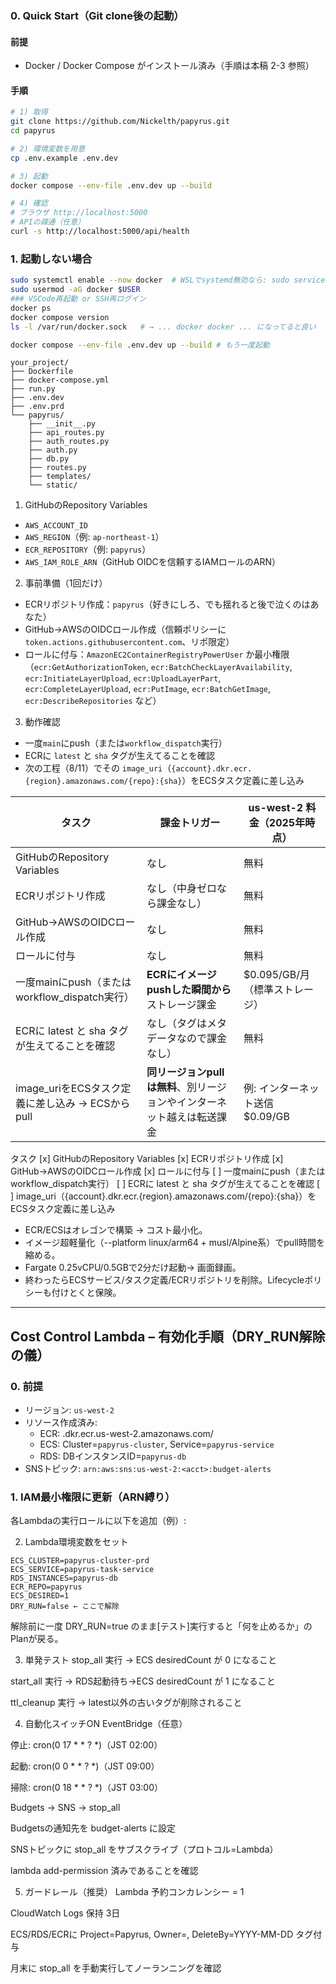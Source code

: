 ### 0. Quick Start（Git clone後の起動）

#### 前提
- Docker / Docker Compose がインストール済み（手順は本稿 2-3 参照）

#### 手順
```bash
# 1) 取得
git clone https://github.com/Nickelth/papyrus.git
cd papyrus

# 2) 環境変数を用意
cp .env.example .env.dev

# 3) 起動
docker compose --env-file .env.dev up --build

# 4) 確認
# ブラウザ http://localhost:5000
# APIの疎通（任意）
curl -s http://localhost:5000/api/health
```

### 1. 起動しない場合
```bash
sudo systemctl enable --now docker  # WSLでsystemd無効なら: sudo service docker start
sudo usermod -aG docker $USER
### VSCode再起動 or SSH再ログイン
docker ps
docker compose version
ls -l /var/run/docker.sock   # → ... docker docker ... になってると良い

docker compose --env-file .env.dev up --build # もう一度起動
```

```plaintext
your_project/
├── Dockerfile
├── docker-compose.yml
├── run.py
├── .env.dev
├── .env.prd
└── papyrus/
    ├── __init__.py
    ├── api_routes.py
    ├── auth_routes.py
    ├── auth.py
    ├── db.py
    ├── routes.py
    ├── templates/
    └── static/
```


1. GitHubのRepository Variables

* `AWS_ACCOUNT_ID`
* `AWS_REGION`（例: `ap-northeast-1`）
* `ECR_REPOSITORY`（例: `papyrus`）
* `AWS_IAM_ROLE_ARN`（GitHub OIDCを信頼するIAMロールのARN）

2. 事前準備（1回だけ）

* ECRリポジトリ作成：`papyrus`（好きにしろ、でも揺れると後で泣くのはあなた）
* GitHub→AWSのOIDCロール作成（信頼ポリシーに`token.actions.githubusercontent.com`、リポ限定）
* ロールに付与：`AmazonEC2ContainerRegistryPowerUser` か最小権限（`ecr:GetAuthorizationToken`, `ecr:BatchCheckLayerAvailability`, `ecr:InitiateLayerUpload`, `ecr:UploadLayerPart`, `ecr:CompleteLayerUpload`, `ecr:PutImage`, `ecr:BatchGetImage`, `ecr:DescribeRepositories` など）

3. 動作確認

* 一度`main`にpush（または`workflow_dispatch`実行）
* ECRに `latest` と `sha` タグが生えてることを確認
* 次の工程（8/11）でその `image_uri`（`{account}.dkr.ecr.{region}.amazonaws.com/{repo}:{sha}`）をECSタスク定義に差し込み

| タスク | 課金トリガー | us-west-2 料金（2025年時点）  |
| -------- | -------- | ----- |
| GitHubのRepository Variables| なし | 無料 |
| ECRリポジトリ作成| なし（中身ゼロなら課金なし） | 無料|
| GitHub→AWSのOIDCロール作成 | なし| 無料 |
| ロールに付与| なし | 無料 |
| 一度mainにpush（またはworkflow\_dispatch実行） | **ECRにイメージpushした瞬間から**ストレージ課金 | \$0.095/GB/月（標準ストレージ）  |
| ECRに latest と sha タグが生えてることを確認 | なし（タグはメタデータなので課金なし）| 無料 |
| image\_uriをECSタスク定義に差し込み → ECSからpull | **同リージョンpullは無料**、別リージョンやインターネット越えは転送課金 | 例: インターネット送信 \$0.09/GB |

タスク
[x] GitHubのRepository Variables
[x] ECRリポジトリ作成
[x] GitHub→AWSのOIDCロール作成
[x] ロールに付与
[ ] 一度mainにpush（またはworkflow_dispatch実行）
[ ] ECRに latest と sha タグが生えてることを確認
[ ] image_uri（{account}.dkr.ecr.{region}.amazonaws.com/{repo}:{sha}）をECSタスク定義に差し込み

- ECR/ECSはオレゴンで構築 → コスト最小化。
- イメージ超軽量化（--platform linux/arm64 + musl/Alpine系）でpull時間を縮める。
- Fargate 0.25vCPU/0.5GBで2分だけ起動→ 画面録画。
- 終わったらECSサービス/タスク定義/ECRリポジトリを削除。Lifecycleポリシーも付けとくと保険。

---

## Cost Control Lambda – 有効化手順（DRY_RUN解除の儀）

### 0. 前提
- リージョン: `us-west-2`
- リソース作成済み:
  - ECR: <acct>.dkr.ecr.us-west-2.amazonaws.com/<repo>
  - ECS: Cluster=`papyrus-cluster`, Service=`papyrus-service`
  - RDS: DBインスタンスID=`papyrus-db`
- SNSトピック: `arn:aws:sns:us-west-2:<acct>:budget-alerts`

### 1. IAM最小権限に更新（ARN縛り）
各Lambdaの実行ロールに以下を追加（例）:


2. Lambda環境変数をセット
```
ECS_CLUSTER=papyrus-cluster-prd
ECS_SERVICE=papyrus-task-service
RDS_INSTANCES=papyrus-db
ECR_REPO=papyrus
ECS_DESIRED=1
DRY_RUN=false ← ここで解除
```

解除前に一度 DRY_RUN=true のまま[テスト]実行すると「何を止めるか」のPlanが戻る。

3. 単発テスト
stop_all 実行 → ECS desiredCount が 0 になること

start_all 実行 → RDS起動待ち→ECS desiredCount が 1 になること

ttl_cleanup 実行 → latest以外の古いタグが削除されること

4. 自動化スイッチON
EventBridge（任意）

停止: cron(0 17 * * ? *)（JST 02:00）

起動: cron(0 0 * * ? *)（JST 09:00）

掃除: cron(0 18 * * ? *)（JST 03:00）

Budgets → SNS → stop_all

Budgetsの通知先を budget-alerts に設定

SNSトピックに stop_all をサブスクライブ（プロトコル=Lambda）

lambda add-permission 済みであることを確認

5. ガードレール（推奨）
Lambda 予約コンカレンシー = 1

CloudWatch Logs 保持 3日

ECS/RDS/ECRに Project=Papyrus, Owner=<name>, DeleteBy=YYYY-MM-DD タグ付与

月末に stop_all を手動実行してノーランニングを確認